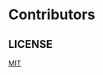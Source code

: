 # Contributors



## LICENSE

[MIT](https://github.com/all-contributors/all-contributors/blob/master/LICENSE)

